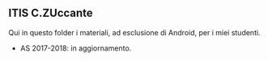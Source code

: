 ## ITIS C.ZUccante

Qui in questo folder i materiali, ad esclusione di Android, per i miei studenti.
- AS 2017-2018: in aggiornamento.